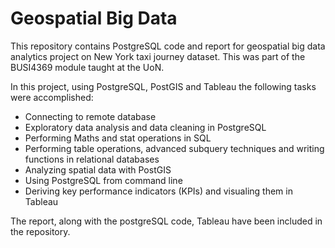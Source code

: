 # Geospatial Big Data

This repository contains PostgreSQL code and report for geospatial big data analytics project on New York taxi journey dataset. This was part of the BUSI4369 module taught at the UoN.

In this project, using PostgreSQL, PostGIS and Tableau the following tasks were accomplished:

- Connecting to remote database
- Exploratory data analysis and data cleaning in PostgreSQL
- Performing Maths and stat operations in SQL 
- Performing table operations, advanced subquery techniques and writing functions in relational databases
- Analyzing spatial data with PostGIS
- Using PostgreSQL from command line
- Deriving key performance indicators (KPIs) and visualing them in Tableau

The report, along with the postgreSQL code, Tableau have been included in the repository. 
